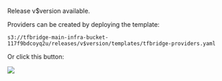 Release v$version available.

Providers can be created by deploying the template:

`s3://tfbridge-main-infra-bucket-117f9bdcoyq2u/releases/v$version/templates/tfbridge-providers.yaml`

Or click this button:

<a href="https://console.aws.amazon.com/cloudformation/home?#/stacks/new?&templateURL=https://s3.amazonaws.com/tfbridge-main-infra-bucket-117f9bdcoyq2u/releases/v$version/templates/tfbridge-providers.yml&stackName=tfbridge" target="_blank"><img src="https://s3.amazonaws.com/cloudformation-examples/cloudformation-launch-stack.png"></a>
